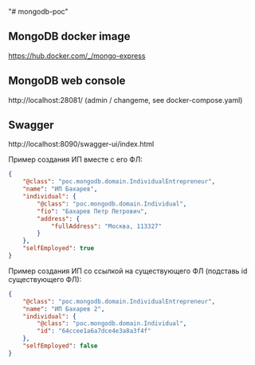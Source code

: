 "# mongodb-poc" 

## MongoDB docker image
https://hub.docker.com/_/mongo-express

## MongoDB web console
http://localhost:28081/
(admin / changeme, see docker-compose.yaml)

## Swagger
http://localhost:8090/swagger-ui/index.html

Пример создания ИП вместе с его ФЛ:
```json
{
    "@class": "poc.mongodb.domain.IndividualEntrepreneur",
    "name": "ИП Бахарев",
    "individual": {
        "@class": "poc.mongodb.domain.Individual",
        "fio": "Бахарев Петр Петрович",
        "address": {
            "fullAddress": "Москва, 113327"
        }
    },
    "selfEmployed": true
}
```

Пример создания ИП со ссылкой на существующего ФЛ (подставь id существующего ФЛ):
```json
{
    "@class": "poc.mongodb.domain.IndividualEntrepreneur",
    "name": "ИП Бахарев 2",
    "individual": {
        "@class": "poc.mongodb.domain.Individual",
        "id": "64ccee1a6a7dce4e3a8a3f4f"
    },
    "selfEmployed": false
}
```

